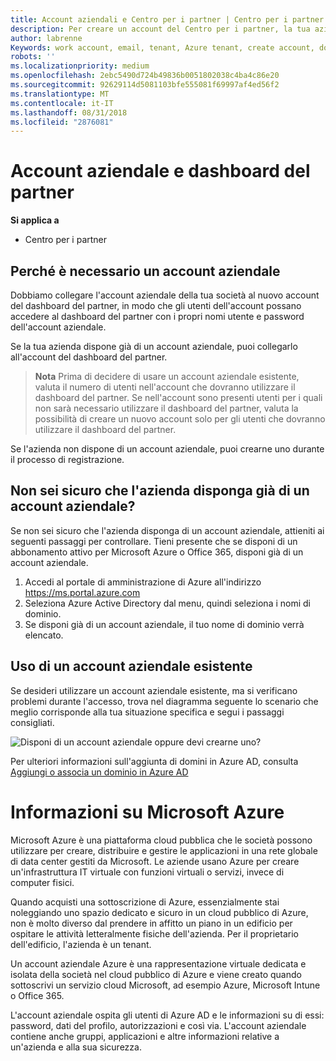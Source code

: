 ```yaml
---
title: Account aziendali e Centro per i partner | Centro per i partner
description: Per creare un account del Centro per i partner, la tua azienda deve disporre di un account aziendale.
author: labrenne
Keywords: work account, email, tenant, Azure tenant, create account, domain name
robots: ''
ms.localizationpriority: medium
ms.openlocfilehash: 2ebc5490d724b49836b0051802038c4ba4c86e20
ms.sourcegitcommit: 92629114d5081103bfe555081f69997af4ed56f2
ms.translationtype: MT
ms.contentlocale: it-IT
ms.lasthandoff: 08/31/2018
ms.locfileid: "2876081"
---
```

# <a name="your-company-work-account-and-the-partner-dashboard"></a>Account aziendale e dashboard del partner  

**Si applica a**

-  Centro per i partner

## <a name="why-you-need-a-work-account"></a>Perché è necessario un account aziendale

Dobbiamo collegare l'account aziendale della tua società al nuovo account del dashboard del partner, in modo che gli utenti dell'account possano accedere al dashboard del partner con i propri nomi utente e password dell'account aziendale.

Se la tua azienda dispone già di un account aziendale, puoi collegarlo all'account del dashboard del partner. 

>**Nota** Prima di decidere di usare un account aziendale esistente, valuta il numero di utenti nell'account che dovranno utilizzare il dashboard del partner. Se nell'account sono presenti utenti per i quali non sarà necessario utilizzare il dashboard del partner, valuta la possibilità di creare un nuovo account solo per gli utenti che dovranno utilizzare il dashboard del partner.

Se l'azienda non dispone di un account aziendale, puoi crearne uno durante il processo di registrazione. 

## <a name="not-sure-if-your-company-already-has-a-work-account"></a>Non sei sicuro che l'azienda disponga già di un account aziendale?

Se non sei sicuro che l'azienda disponga di un account aziendale, attieniti ai seguenti passaggi per controllare. Tieni presente che se disponi di un abbonamento attivo per Microsoft Azure o Office 365, disponi già di un account aziendale.
1.  Accedi al portale di amministrazione di Azure all'indirizzo https://ms.portal.azure.com
2.  Seleziona Azure Active Directory dal menu, quindi seleziona i nomi di dominio.
3.  Se disponi già di un account aziendale, il tuo nome di dominio verrà elencato.

## <a name="using-an-existing-work-account"></a>Uso di un account aziendale esistente

Se desideri utilizzare un account aziendale esistente, ma si verificano problemi durante l'accesso, trova nel diagramma seguente lo scenario che meglio corrisponde alla tua situazione specifica e segui i passaggi consigliati. 

![Disponi di un account aziendale oppure devi crearne uno?](images/onboardingAADFlow.png)

Per ulteriori informazioni sull'aggiunta di domini in Azure AD, consulta [Aggiungi o associa un dominio in Azure AD](https://docs.microsoft.com/azure/active-directory/active-directory-add-domain)

# <a name="about-microsoft-azure"></a>Informazioni su Microsoft Azure

Microsoft Azure è una piattaforma cloud pubblica che le società possono utilizzare per creare, distribuire e gestire le applicazioni in una rete globale di data center gestiti da Microsoft. Le aziende usano Azure per creare un'infrastruttura IT virtuale con funzioni virtuali o servizi, invece di computer fisici. 

Quando acquisti una sottoscrizione di Azure, essenzialmente stai noleggiando uno spazio dedicato e sicuro in un cloud pubblico di Azure, non è molto diverso dal prendere in affitto un piano in un edificio per ospitare le attività letteralmente fisiche dell'azienda. Per il proprietario dell'edificio, l'azienda è un tenant. 

Un account aziendale Azure è una rappresentazione virtuale dedicata e isolata della società nel cloud pubblico di Azure e viene creato quando sottoscrivi un servizio cloud Microsoft, ad esempio Azure, Microsoft Intune o Office 365. 

L'account aziendale ospita gli utenti di Azure AD e le informazioni su di essi: password, dati del profilo, autorizzazioni e così via. L'account aziendale contiene anche gruppi, applicazioni e altre informazioni relative a un'azienda e alla sua sicurezza. 

